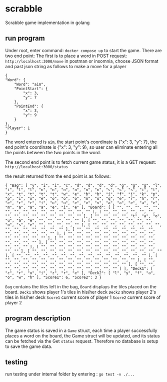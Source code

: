 # scrabble

Scrabble game implementation in golang

## run program

Under root, enter command: `docker compose up` to start the game.
There are two end point:
The first is to place a word in POST request: `http://localhost:3000/move`
in postman or insomnia, choose JSON format and past json string as follows to make a move for a player

```
{
"Word": {
    "Word": "aim",
    "PointStart": {
        "x": 3,
        "y": 7
    },
    "PointEnd": {
        "x": 3,
        "y": 9
    }
},
"Player": 1
}
```

The word entered is `aim`, the start point's coordinate is {"x": 3, "y": 7}, the end point's coordinate is {"x": 3, "y": 9}, so user can eliminate entering all the points between the two points in the word.

The second end point is to fetch current game status, it is a GET request: `http://localhost:3000/status`

the result returned from the end point is as follows:

`{
	"Bag": [
		"y",
		"i",
		"i",
		"c",
		"d",
		"d",
		"d",
		"d",
		"g",
		"g",
		"g",
		"l",
		"i",
		"l",
		"l",
		"n",
		"n",
		"n",
		"n",
		"n",
		"n",
		"s",
		"s",
		"s",
		"i",
		"t",
		"x",
		"t",
		"t",
		"t",
		"t",
		"w",
		"e",
		"b",
		"b",
		"i",
		"f",
		"j",
		"k",
		"p",
		"p",
		"i",
		"o",
		"e",
		"o",
		"o",
		"o",
		"m",
		"o",
		"q",
		"e",
		"r",
		"h",
		"r",
		"e",
		"r",
		"r",
		"i",
		"u",
		"u",
		"e",
		"v",
		"v",
		"a",
		"a",
		"e",
		"a",
		"e",
		"m",
		"a",
		"a",
		"a",
		"e",
		"i",
		"e"
	],
	"Board": [
		[
			"",
			"",
			"",
			"",
			"",
			"",
			"",
			"",
			"",
			"",
			"",
			"",
			"",
			"",
			""
		],
		[
			"",
			"",
			"",
			"",
			"",
			"",
			"",
			"",
			"",
			"",
			"",
			"",
			"",
			"",
			""
		],
		[
			"",
			"",
			"",
			"",
			"t",
			"a",
			"o",
			"u",
			"a",
			"e",
			"",
			"",
			"",
			"",
			""
		],
		[
			"",
			"",
			"",
			"",
			"",
			"",
			"",
			"o",
			"s",
			"e",
			"",
			"",
			"",
			"",
			""
		],
		[
			"",
			"",
			"",
			"",
			"",
			"",
			"",
			"",
			"",
			"",
			"",
			"",
			"",
			"",
			""
		],
		[
			"",
			"",
			"",
			"",
			"",
			"",
			"",
			"",
			"",
			"",
			"",
			"",
			"",
			"",
			""
		],
		[
			"",
			"",
			"",
			"",
			"",
			"",
			"",
			"",
			"",
			"",
			"",
			"",
			"",
			"",
			""
		],
		[
			"",
			"",
			"",
			"",
			"",
			"",
			"",
			"",
			"",
			"",
			"",
			"",
			"",
			"",
			""
		],
		[
			"",
			"",
			"",
			"",
			"",
			"",
			"",
			"",
			"",
			"",
			"",
			"",
			"",
			"",
			""
		],
		[
			"",
			"",
			"",
			"",
			"",
			"",
			"",
			"",
			"",
			"",
			"",
			"",
			"",
			"",
			""
		],
		[
			"",
			"",
			"",
			"",
			"",
			"",
			"",
			"",
			"",
			"",
			"",
			"",
			"",
			"",
			""
		],
		[
			"",
			"",
			"",
			"",
			"",
			"",
			"",
			"",
			"",
			"",
			"",
			"",
			"",
			"",
			""
		],
		[
			"",
			"",
			"",
			"",
			"",
			"",
			"",
			"",
			"",
			"",
			"",
			"",
			"",
			"",
			""
		],
		[
			"",
			"",
			"",
			"",
			"",
			"",
			"",
			"",
			"",
			"",
			"",
			"",
			"",
			"",
			""
		],
		[
			"",
			"",
			"",
			"",
			"",
			"",
			"",
			"",
			"",
			"",
			"",
			"",
			"",
			"",
			""
		]
	],
	"Deck1": [
		"c",
		"r",
		"u",
		"i",
		"z",
		"r",
		"e"
	],
	"Deck2": [
		"l",
		"y",
		"f",
		"a",
		"o",
		"w",
		"h"
	],
	"Score1": 6,
	"Score2": 3
}`

`Bag` contains the tiles left in the bag,
`Board` displays the tiles placed on the board.
`Deck1` shows player 1's tiles in his/her deck
`Deck2` shows player 2's tiles in his/her deck
`Score1` current score of player 1
`Score2` current score of player 2

## program description

The game status is saved in a `Game` struct, each time a player successfully places a word on the board, the Game struct will be updated, and its status can be fetched via the Get `status` request. Therefore no database is setup to save the game data.

## testing

run testing under internal folder by entering : `go test -v ./...`
